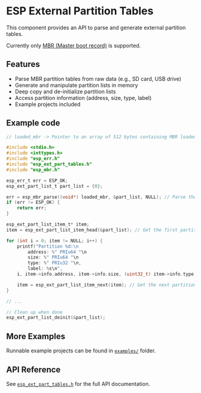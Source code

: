 # ESP External Partition Tables

This component provides an API to parse and generate external partition tables.

Currently only [MBR (Master boot record)](https://en.wikipedia.org/wiki/Master_boot_record) is supported.

## Features

- Parse MBR partition tables from raw data (e.g., SD card, USB drive)
- Generate and manipulate partition lists in memory
- Deep copy and de-initialize partition lists
- Access partition information (address, size, type, label)
- Example projects included

## Example code

```c
// loaded_mbr -> Pointer to an array of 512 bytes containing MBR loaded from somewhere (SD card, etc.)

#include <stdio.h>
#include <inttypes.h>
#include "esp_err.h"
#include "esp_ext_part_tables.h"
#include "esp_mbr.h"

esp_err_t err = ESP_OK;
esp_ext_part_list_t part_list = {0};

err = esp_mbr_parse((void*) loaded_mbr, &part_list, NULL); // Parse the array containing MBR and fill `esp_ext_part_list_t part_list` structure
if (err != ESP_OK) {
    return err;
}

esp_ext_part_list_item_t* item;
item = esp_ext_part_list_item_head(&part_list); // Get the first partition

for (int i = 0; item != NULL; i++) {
    printf("Partition %d:\n
        address: %" PRIu64 "\n
        size: %" PRIu64 "\n
        type: %" PRIu32 "\n,
        label: %s\n",
    i, item->info.address, item->info.size, (uint32_t) item->info.type, item->label ? item->label : ""); // item->info.type is of `esp_ext_part_type_known_t` enum type

    item = esp_ext_part_list_item_next(item); // Get the next partition
}

// ...

// Clean up when done
esp_ext_part_list_deinit(&part_list);
```

## More Examples

Runnable example projects can be found in [`examples/`](/esp_ext_part_tables/examples/) folder.

## API Reference

See [`esp_ext_part_tables.h`](/esp_ext_part_tables/include/esp_ext_part_tables.h) for the full API documentation.
